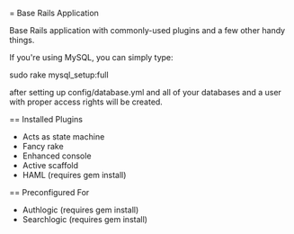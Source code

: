 = Base Rails Application

Base Rails application with commonly-used plugins and a few other handy things.

If you're using MySQL, you can simply type:

  sudo rake mysql_setup:full

after setting up config/database.yml and all of your databases and a user with proper access rights will be created.

== Installed Plugins

* Acts as state machine
* Fancy rake
* Enhanced console
* Active scaffold
* HAML (requires gem install)

== Preconfigured For

* Authlogic (requires gem install)
* Searchlogic (requires gem install)
